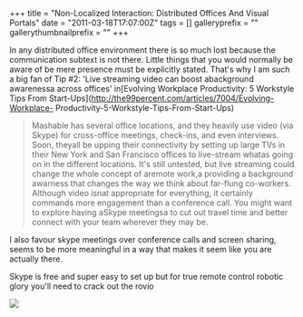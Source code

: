 +++
title = "Non-Localized Interaction: Distributed Offices And Visual Portals"
date = "2011-03-18T17:07:00Z"
tags = []
galleryprefix = ""
gallerythumbnailprefix = ""
+++

In any distributed office environment there is so much lost because the
communication subtext is not there. Little things that you would normally be
aware of be mere presence must be explicitly stated. That's why I am such a
big fan of Tip #2: 'Live streaming video can boost abackground awarenessa
across offices' in[Evolving Workplace Productivity: 5 Workstyle Tips From
Start-Ups](http://the99percent.com/articles/7004/Evolving-Workplace-
Productivity-5-Workstyle-Tips-From-Start-Ups)

> Mashable has several office locations, and they heavily use video (via
Skype) for cross-office meetings, check-ins, and even interviews. Soon,
theyall be upping their connectivity by setting up large TVs in their New
York and San Francisco offices to live-stream whatas going on in the
different locations. It's still untested, but live streaming could change the
whole concept of aremote work,a providing a background awarness that
changes the way we think about far-flung co-workers. Although video isnat
appropriate for everything, it certainly commands more engagement than a
conference call. You might want to explore having aSkype meetingsa to cut
out travel time and better connect with your team wherever they may be.

I also favour skype meetings over conference calls and screen sharing, seems
to be more meaningful in a way that makes it seem like you are actually there.

Skype is free and super easy to set up but for true remote control robotic
glory you'll need to crack out the rovio

![](/img/rovio-angle-camera-lift-large.jpeg)

